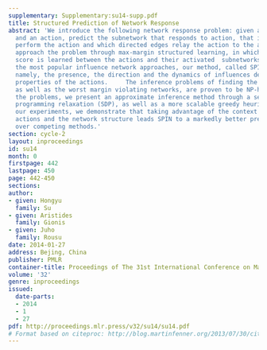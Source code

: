 ```yaml
---
supplementary: Supplementary:su14-supp.pdf
title: Structured Prediction of Network Response
abstract: 'We introduce the following network response problem: given a complex network
  and an action, predict the subnetwork that responds to action, that is, which nodes
  perform the action and which directed edges relay the action to the adjacent nodes.     We
  approach the problem through max-margin structured learning, in which a compatibility
  score is learned between the actions and their activated  subnetworks. Thus, unlike
  the most popular influence network approaches, our method, called SPIN,  is context-sensitive,
  namely, the presence, the direction and the dynamics of influences depend on the
  properties of the actions.     The inference problems of finding the highest scoring
  as well as the worst margin violating networks, are proven to be NP-hard. To solve
  the problems, we present an approximate inference method through a semi-definite
  programming relaxation (SDP), as well as a more scalable greedy heuristic algorithm.    In
  our experiments, we demonstrate that taking advantage of the context given by the
  actions and the network structure leads SPIN to a markedly better predictive performance
  over competing methods.'
section: cycle-2
layout: inproceedings
id: su14
month: 0
firstpage: 442
lastpage: 450
page: 442-450
sections: 
author:
- given: Hongyu
  family: Su
- given: Aristides
  family: Gionis
- given: Juho
  family: Rousu
date: 2014-01-27
address: Bejing, China
publisher: PMLR
container-title: Proceedings of The 31st International Conference on Machine Learning
volume: '32'
genre: inproceedings
issued:
  date-parts:
  - 2014
  - 1
  - 27
pdf: http://proceedings.mlr.press/v32/su14/su14.pdf
# Format based on citeproc: http://blog.martinfenner.org/2013/07/30/citeproc-yaml-for-bibliographies/
---
```

